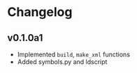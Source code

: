 # Changelog
## v0.1.0a1
- Implemented `build`, `make_xml` functions
- Added symbols.py and ldscript
